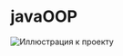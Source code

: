 # javaOOP


![Иллюстрация к проекту](https://github.com/oleg-rubtsov/javaOOP/blob/main/the-adorable-illustration-of-kittens-playing-in-the-forest-generative-ai_260559-483.avif)
